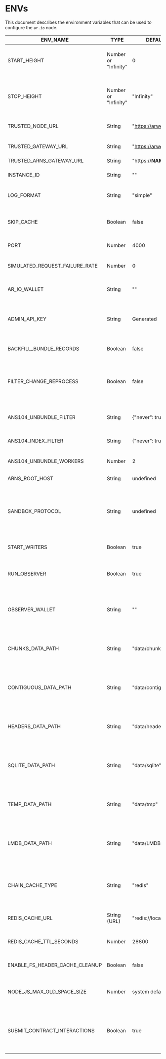 # ENVs
This document describes the environment variables that can be used to configure the `ar.io` node.

| ENV_NAME                       | TYPE                 | DEFAULT_VALUE                  | DESCRIPTION                                                                                                                     |
|--------------------------------|----------------------|--------------------------------|---------------------------------------------------------------------------------------------------------------------------------|
| START_HEIGHT                   | Number or "Infinity" | 0                              | Starting block height for node synchronization (0 = start from the beginning)                                                   |
| STOP_HEIGHT                    | Number or "Infinity" | "Infinity"                     | Stop block height for node synchronization (Infinity = keep syncing until stopped)                                              |
| TRUSTED_NODE_URL               | String               | "https://arweave.net"          | Arweave node to use for fetching data                                                                                           |
| TRUSTED_GATEWAY_URL            | String               | "https://arweave.net"          | Arweave node to use for proxying requests                                                                                       |
| TRUSTED_ARNS_GATEWAY_URL       | String               | "https://__NAME__.arweave.dev" | ArNS gateway                                                                                                                    |
| INSTANCE_ID                    | String               | ""                             | Adds an "INSTACE_ID" field to output logs                                                                                       |
| LOG_FORMAT                     | String               | "simple"                       | Sets the format of output logs, accepts "simple" and "json"                                                                     |
| SKIP_CACHE                     | Boolean              | false                          | If true, skips the local cache and always fetches headers from the node                                                         |
| PORT                           | Number               | 4000                           | AR.IO node exposed port number                                                                                                  |
| SIMULATED_REQUEST_FAILURE_RATE | Number               | 0                              | Number from 0 to 1, representing the probability of a request failing                                                           |
| AR_IO_WALLET                   | String               | ""                             | Arweave wallet address used for staking and rewards                                                                             |
| ADMIN_API_KEY                  | String               | Generated                      | API key used for admin API requests (if not set, it's generated and logged into the console)                                    |
| BACKFILL_BUNDLE_RECORDS        | Boolean              | false                          | If true, ar.io node will start indexing missing bundles                                                                         |
| FILTER_CHANGE_REPROCESS        | Boolean              | false                          | If true, all indexed bundles will be reprocessed with the new filters (you can use this when you change the filters)            |
| ANS104_UNBUNDLE_FILTER         | String               | {"never": true}                | Only bundles compliant with this filter will be unbundled                                                                       |
| ANS104_INDEX_FILTER            | String               | {"never": true}                | Only bundles compliant with this filter will be indexed                                                                         |
| ANS104_UNBUNDLE_WORKERS        | Number               | 2                              | Sets the number of workers used to handle unbundling                                                                            |                    
| ARNS_ROOT_HOST                 | String               | undefined                      | Domain name for ArNS host                                                                                                       |
| SANDBOX_PROTOCOL               | String               | undefined                      | Protocol setting in process of creating sandbox domain in ArNS (ARNS_ROOT_HOST needs to be set for this env to have any effect) |
| START_WRITERS                  | Boolean              | true                           | If true, start indexing blocks, tx, ANS104 bundles                                                                              |
| RUN_OBSERVER                   | Boolean              | true                           | If true, runs the Observer alongside the gateway to generate Network compliance reports                                         |
| OBSERVER_WALLET                | String               | "<example>"                    | The public wallet address of the wallet being used to sign report upload transactions for Observer                              |
| CHUNKS_DATA_PATH               | String               | "data/chunks"                  | Sets the location for chunked data to be saved. If omitted, chunked data will be stored in the `data` directory                 |
| CONTIGUOUS_DATA_PATH           | String               | "data/contiguous"              | Sets the location for contiguous data to be saved. If omitted, contiguous data will be stored in the `data` directory           |
| HEADERS_DATA_PATH              | String               | "data/headers"                 | Sets the location for header data to be saved. If omitted, header data will be stored in the `data` directory                   |
| SQLITE_DATA_PATH               | String               | "data/sqlite"                  | Sets the location for sqlite indexed data to be saved. If omitted, sqlite data will be stored in the `data` directory           |
| TEMP_DATA_PATH                 | String               | "data/tmp"                     | Sets the location for temporary data to be saved. If omitted, temporary data will be stored in the `data` directory             |
| LMDB_DATA_PATH                 | String               | "data/LMDB"                    | Sets the location for LMDB data to be saved. If omitted, LMDB data will be stored in the `data` directory                       |
| CHAIN_CACHE_TYPE               | String               | "redis"                        | Sets the method for caching chain data, defaults redis if gateway is started with docker-compose, otherwise defaults to LMDB    |
| REDIS_CACHE_URL                | String (URL)         | "redis://localhost:6379"       | URL of Redis database to be used for caching                                                                                    |
| REDIS_CACHE_TTL_SECONDS        | Number               | 28800                          | TTL value for Redis cache, defaults to 8 hours (28800 seconds)                                                                  |
| ENABLE_FS_HEADER_CACHE_CLEANUP | Boolean              | false                          | If true, periodically deletes cached header data                                                                                |
| NODE_JS_MAX_OLD_SPACE_SIZE     | Number               | system default                 | Sets the memory limit, in Megabytes, for NodeJs. Default value depends on hardware                                              | 
| SUBMIT_CONTRACT_INTERACTIONS   | Boolean              | true                           | If true, Observer will submit its generated reports to the AR.IO Network. If false, reports will be generated but not submitted |

